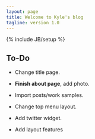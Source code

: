 ```yaml
---
layout: page
title: Welcome to Kyle's blog
tagline: version 1.0 
---
```

{% include JB/setup %}

## To-Do


* Change title page.

* **Finish about page**, add photo.

* Import posts/work samples.

* Change top menu layout.

* Add twitter widget.

* Add layout features
